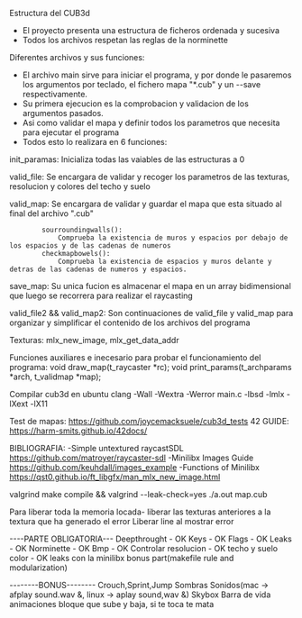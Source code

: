 Estructura del CUB3d
- El proyecto presenta una estructura de ficheros ordenada y sucesiva
- Todos los archivos respetan las reglas de la norminette

Diferentes archivos y sus funciones:
- El archivo main sirve para iniciar el programa, y por donde le pasaremos los argumentos
	por teclado, el fichero mapa "*.cub" y un --save respectivamente.
- Su primera ejecucion es la comprobacion y validacion de los argumentos pasados.
- Asi como validar el mapa y definir todos los parametros que necesita para ejecutar el programa
- Todos esto lo realizara en 6 funciones:

init_paramas: Inicializa todas las vaiables de las estructuras a 0

valid_file:	Se encargara de validar y recoger los parametros de las texturas,
			resolucion y colores del techo y suelo

valid_map:	Se encargara de validar y guardar el mapa que esta situado
			al final del archivo ".cub"

			sourroundingwalls(): 
				Comprueba la existencia de muros y espacios por debajo de los espacios y de las cadenas de numeros
			checkmapbowels(): 
				Comprueba la existencia de espacios y muros delante y detras de las cadenas de numeros y espacios.



save_map:	Su unica fucion es almacenar el mapa en un array bidimensional que luego se recorrera para realizar el raycasting

valid_file2 && valid_map2:	Son continuaciones de valid_file y valid_map para organizar y
							simplificar el contenido de los archivos del programa

Texturas:
	mlx_new_image, mlx_get_data_addr

Funciones auxiliares e inecesario para probar el funcionamiento del programa:
void	draw_map(t_raycaster *rc);
void	print_params(t_archparams	*arch, t_validmap *map);

Compilar cub3d en ubuntu
clang -Wall -Wextra -Werror main.c -lbsd -lmlx -lXext -lX11

Test de mapas:
	https://github.com/joycemacksuele/cub3d_tests
42 GUIDE:
https://harm-smits.github.io/42docs/

BIBLIOGRAFIA:
-Simple untextured raycastSDL
	https://github.com/matroyer/raycaster-sdl
-Minilibx Images Guide
	https://github.com/keuhdall/images_example
-Functions of Minilibx
	https://qst0.github.io/ft_libgfx/man_mlx_new_image.html


valgrind
make compile && valgrind --leak-check=yes ./a.out map.cub

Para liberar toda la memoria locada- liberar las texturas anteriores a la textura que ha generado el error
Liberar line al mostrar error


----PARTE OBLIGATORIA---
Deepthrought - OK
Keys - OK
Flags - OK
Leaks - OK
Norminette - OK
Bmp - OK
Controlar resolucion - OK
techo y suelo color - OK
leaks con la minilibx
bonus part(makefile rule and modularization)

--------BONUS--------
Crouch,Sprint,Jump
Sombras
Sonidos(mac -> afplay sound.wav &, linux -> aplay sound,wav &)
Skybox
Barra de vida
animaciones
bloque que sube y baja, si te toca te mata
